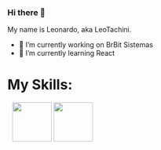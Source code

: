 ### Hi there 👋
My name is Leonardo, aka LeoTachini.

- 🔭 I’m currently working on BrBit Sistemas
- 🌱 I’m currently learning React
<!--
**leotachini/leotachini** is a ✨ _special_ ✨ repository because its `README.md` (this file) appears on your GitHub profile.

Here are some ideas to get you started:

- 🔭 I’m currently working on BrBit Sistemas
- 🌱 I’m currently learning React
- 👯 I’m looking to collaborate on ...
- 🤔 I’m looking for help with ...
- 💬 Ask me about ...
- 📫 How to reach me: ...
- 😄 Pronouns: ...
- ⚡ Fun fact: ...
-->
<div>
<h1>My Skills:</h1>
<img style="width:80px;height:80px;padding-left:10px" src="https://github.com/leotachini/leotachini/assets/96491016/539c3292-0287-4d4a-83e6-9bda48942ca3"></img>
<img style="width:80px;height:80px;" src="https://github.com/leotachini/leotachini/assets/96491016/cf5a50a2-dd0b-4eb9-acfb-c5b296044162"></img>

</div>
<!--colocar api pokemon aleatorio-->
